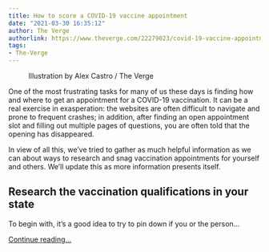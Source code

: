 ```yaml
---
title: How to score a COVID-19 vaccine appointment
date: "2021-03-30 16:35:12"
author: The Verge
authorlink: https://www.theverge.com/22279023/covid-19-vaccine-appointment-how-to
tags:
- The-Verge
---
```

<figure>
      <img alt="" src="https://cdn.vox-cdn.com/thumbor/_u2r1v0qpkmDCofvfzLEcU6WDG4=/0x0:2040x1360/1310x873/cdn.vox-cdn.com/uploads/chorus_image/image/68809161/acastro_201217_1777_vaccine_0001.0.jpg" />
        <figcaption>Illustration by Alex Castro / The Verge</figcaption>
    </figure>

  <p id="DzZXIa">One of the most frustrating tasks for many of us these days is finding how and where to get an appointment for a COVID-19 vaccination. It can be a real exercise in exasperation: the websites are often difficult to navigate and prone to frequent crashes; in addition, after finding an open appointment slot and filling out multiple pages of questions, you are often told that the opening has disappeared.</p>
<p id="6Vp4Bt">In view of all this, we’ve tried to gather as much helpful information as we can about ways to research and snag vaccination appointments for yourself and others. We’ll update this as more information presents itself.</p>
<aside id="7JT5j0"><div data-anthem-component="readmore" data-anthem-component-data='{"stories":[{"title":"Real-world evidence shows that the COVID-19 vaccines work","url":"https://www.theverge.com/2021/3/30/22358085/covid-vaccines-effective-real-world-infection-protection-cdc"}]}'></div></aside><h2 id="JYv8ZW">Research the vaccination qualifications in your state</h2>
<p id="jJJ2mU">To begin with, it’s a good idea to try to pin down if you or the person...</p>
  <p>
    <a href="https://www.theverge.com/22279023/covid-19-vaccine-appointment-how-to">Continue reading&hellip;</a>
  </p>